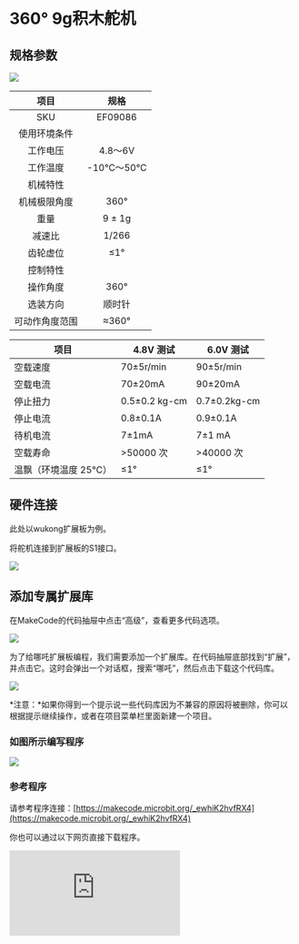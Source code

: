 # 360° 9g积木舵机

## 规格参数

![](https://wiki-media-ef.oss-cn-hongkong.aliyuncs.com/docs/microbit/sensor/octopus-sensors/sensor/images/ef09086-1.png)

| 项目 | 规格 |
| :-: | :-: |
| SKU | EF09086 |
| 使用环境条件 |  |
| 工作电压 | 4.8～6V |
| 工作温度 | -10℃～50℃ |
| 机械特性 |  |
| 机械极限角度 | 360° |
| 重量 | 9 ± 1g |
| 减速比 | 1/266 |
| 齿轮虚位 | ≤1° |
| 控制特性 |  |
| 操作角度 | 360° |
| 选装方向         | 顺时针 |
| 可动作角度范围   | ≈360° |


| 项目           | 4.8V 测试           | 6.0V 测试           |
|-------------------|--------------------|--------------------|
| 空载速度          | 70±5r/min        | 90±5r/min        |
| 空载电流          | 70±20mA            | 90±20mA            |
| 停止扭力          | 0.5±0.2 kg-cm      | 0.7±0.2kg-cm      |
| 停止电流          | 0.8±0.1A           | 0.9±0.1A           |
| 待机电流          | 7±1mA              | 7±1 mA             |
| 空载寿命          | >50000 次          | >40000 次          |
| 温飘（环境温度 25°C） | ≤1°               | ≤1°               |


## 硬件连接

此处以wukong扩展板为例。

将舵机连接到扩展板的S1接口。

![](https://wiki-media-ef.oss-cn-hongkong.aliyuncs.com/docs/microbit/sensor/octopus-sensors/sensor/images/ef09086-2.png)

## 添加专属扩展库

在MakeCode的代码抽屉中点击“高级”，查看更多代码选项。

![](https://wiki-media-ef.oss-cn-hongkong.aliyuncs.com/docs/microbit/sensor/octopus-sensors/sensor/images/ef09081-3.png)

为了给哪吒扩展板编程，我们需要添加一个扩展库。在代码抽屉底部找到“扩展”，并点击它。这时会弹出一个对话框，搜索“哪吒”，然后点击下载这个代码库。

![](https://wiki-media-ef.oss-cn-hongkong.aliyuncs.com/docs/microbit/sensor/octopus-sensors/sensor/images/ef09081-4.png)

*注意：*如果你得到一个提示说一些代码库因为不兼容的原因将被删除，你可以根据提示继续操作，或者在项目菜单栏里面新建一个项目。


### 如图所示编写程序

![](https://wiki-media-ef.oss-cn-hongkong.aliyuncs.com/docs/microbit/sensor/octopus-sensors/sensor/images/ef09081-5.png)


### 参考程序

请参考程序连接：[https://makecode.microbit.org/_ewhiK2hvfRX4](https://makecode.microbit.org/_ewhiK2hvfRX4)

你也可以通过以下网页直接下载程序。

<div
    style={{
        position: 'relative',
        paddingBottom: '60%',
        overflow: 'hidden',
    }}
>
    <iframe
        src="https://makecode.microbit.org/_ewhiK2hvfRX4"
        frameborder="0"
        sandbox="allow-popups allow-forms allow-scripts allow-same-origin"
        style={{
            position: 'absolute',
            width: '100%',
            height: '100%',
        }}
    />
</div>

### 结果

按键A按下时舵机全速转动，当按键B按下时舵机停止转动。

### 注意事项

<b>注意：当使用电机时，应该注意电机是否有堵转，如果电机堵转，可能有烧毁的风险。</b>

### 舵机注意事项

<b>当使用舵机时，应先调整舵机角度，并根据案例需求调整舵机角度进行验证，验证完成后再安装相应的结构件，防止出现堵转的情况而导致舵机烧毁。</b>
<br />
<b>注意：当使用舵机时，应该注意舵机是否有堵转，如果舵机堵转，可能有烧毁的风险。</b>
<br />
<b>注意：当使用舵机时，应注意舵机转动的动作后续是否需要添加延时，舵机转动需要时间执行，如果在舵机执行指令的过程中，出现新的舵机指令，会覆盖前一条舵机转动的指令，导致舵机转动不到位的情况。</b>

